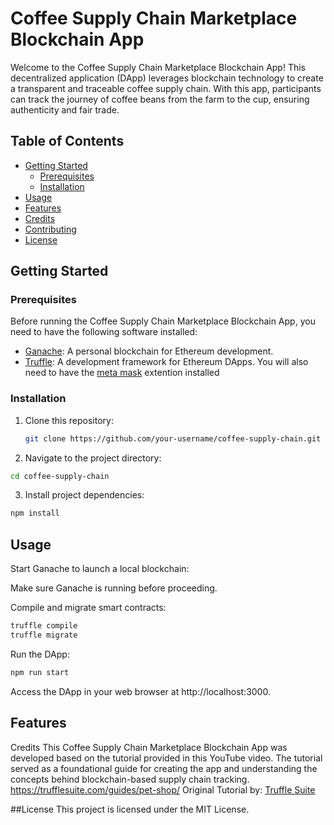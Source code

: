 
# Coffee Supply Chain Marketplace Blockchain App

Welcome to the Coffee Supply Chain Marketplace Blockchain App! This decentralized application (DApp) leverages blockchain technology to create a transparent and traceable coffee supply chain. With this app, participants can track the journey of coffee beans from the farm to the cup, ensuring authenticity and fair trade.

## Table of Contents

- [Getting Started](#getting-started)
  - [Prerequisites](#prerequisites)
  - [Installation](#installation)
- [Usage](#usage)
- [Features](#features)
- [Credits](#credits)
- [Contributing](#contributing)
- [License](#license)

## Getting Started

### Prerequisites

Before running the Coffee Supply Chain Marketplace Blockchain App, you need to have the following software installed:

- [Ganache](https://www.trufflesuite.com/ganache): A personal blockchain for Ethereum development.
- [Truffle](https://www.trufflesuite.com/truffle): A development framework for Ethereum DApps.
You will also need to have the [meta mask](https://chrome.google.com/webstore/detail/metamask/nkbihfbeogaeaoehlefnkodbefgpgknn/related?hl=en) extention installed

### Installation

1. Clone this repository:

   ```bash
   git clone https://github.com/your-username/coffee-supply-chain.git
   ```
2. Navigate to the project directory:
  
  ```bash
  cd coffee-supply-chain
  ```
3. Install project dependencies:

  ```bash
  npm install
  ```

## Usage
Start Ganache to launch a local blockchain:

Make sure Ganache is running before proceeding.

Compile and migrate smart contracts:

  ```bash
  truffle compile
  truffle migrate
  ```

Run the DApp:

```bash
npm run start
```

Access the DApp in your web browser at http://localhost:3000.

## Features
Credits
This Coffee Supply Chain Marketplace Blockchain App was developed based on the tutorial provided in this YouTube video. The tutorial served as a foundational guide for creating the app and understanding the concepts behind blockchain-based supply chain tracking.
https://trufflesuite.com/guides/pet-shop/
Original Tutorial by: [Truffle Suite](https://trufflesuite.com/guides/pet-shop/)

##License
This project is licensed under the MIT License.

